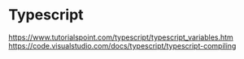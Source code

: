 # Typescript 
https://www.tutorialspoint.com/typescript/typescript_variables.htm
https://code.visualstudio.com/docs/typescript/typescript-compiling
